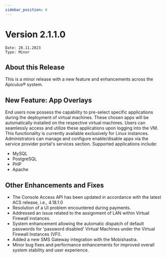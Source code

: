 ```yaml
---
sidebar_position: 6
---
```

# Version 2.1.1.0
```
Date: 28.11.2023
Type: Minor
```

## About this Release

This is a minor release with a new feature and enhancements across the Apiculus® system.

## New Feature: App Overlays

End users now possess the capability to pre-select specific applications during the deployment of virtual machines. These chosen apps will be automatically installed on the respective virtual machines. Users can seamlessly access and utilize these applications upon logging into the VM. This functionality is currently available exclusively for Linux instances. Administrators can manage and configure enable/disable apps via the service provider portal's services section. Supported applications include:

- MySQL
- PostgreSQL
- PHP
- Apache

## Other Enhancements and Fixes

- The Console Access API has been updated in accordance with the latest ACS release, i.e., 4.18.1.0
- Resolution of a UI problem encountered during payments.
- Addressed an issue related to the assignment of LAN within Virtual Firewall instances.
- System enhancement allowing the automatic dispatch of default passwords for 'password disabled' Virtual Machines under the Virtual Firewall Instances (VFI).
- Added a new SMS Gateway integration with the Mobishastra.
- Minor bug fixes and performance enhancements for improved overall system stability and user experience.



